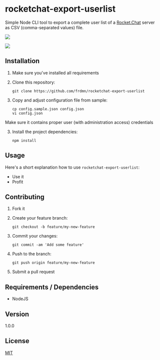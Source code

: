 # rocketchat-export-userlist

Simple Node CLI tool to export a complete user list of a [Rocket.Chat](https://rocket.chat/) server as CSV (comma-separated values) file.

![](https://i.imgur.com/SEvbk8W.png)

![](https://i.imgur.com/jr0QShl.png)

## Installation

1. Make sure you've installed all requirements
2. Clone this repository:

    ```shell
    git clone https://github.com/frdmn/rocketchat-export-userlist
    ```

3. Copy and adjust configuration file from sample:

    ```shell
    cp config.sample.json config.json
    vi config.json
    ```

Make sure it contains proper user (with administration access) credentials

3. Install the project dependencies:

    ```shell
    npm install
    ```

## Usage

Here's a short explanation how to use `rocketchat-export-userlist`:

* Use it
* Profit

## Contributing

1. Fork it
2. Create your feature branch:

    ```shell
    git checkout -b feature/my-new-feature
    ```

3. Commit your changes:

    ```shell
    git commit -am 'Add some feature'
    ```

4. Push to the branch:

    ```shell
    git push origin feature/my-new-feature
    ```

5. Submit a pull request

## Requirements / Dependencies

* NodeJS

## Version

1.0.0

## License

[MIT](LICENSE)
